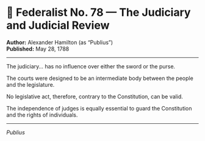 # 📜 Federalist No. 78 — The Judiciary and Judicial Review

**Author:** Alexander Hamilton (as “Publius”)  
**Published:** May 28, 1788

---

The judiciary… has no influence over either the sword or the purse.

The courts were designed to be an intermediate body between the people and the legislature.

No legislative act, therefore, contrary to the Constitution, can be valid.

The independence of judges is equally essential to guard the Constitution and the rights of individuals.

---

*Publius*
